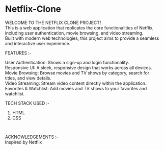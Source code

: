# Netflix-Clone

WELCOME TO THE NETFLIX CLONE PROJECT! 
<br>
This is a web application that replicates the core functionalities of Netflix, including user authentication, movie browsing, and video streaming. 
<br>
Built with modern web technologies, this project aims to provide a seamless and interactive user experience.
<br>

FEATURES :-
<br>

User Authentication: Shows a sign-up and login functionality.
<br>
Responsive UI: A sleek, responsive design that works across all devices.
<br>
Movie Browsing: Browse movies and TV shows by category, search for titles, and view details.
<br>
Video Streaming: Stream video content directly within the application.
<br>
Favorites & Watchlist: Add movies and TV shows to your favorites and watchlist.
<br>

TECH STACK USED :-
1. HTML
2. CSS
<br>

ACKNOWLEDGEMENTS :-
<br>
Inspired by Netflix
